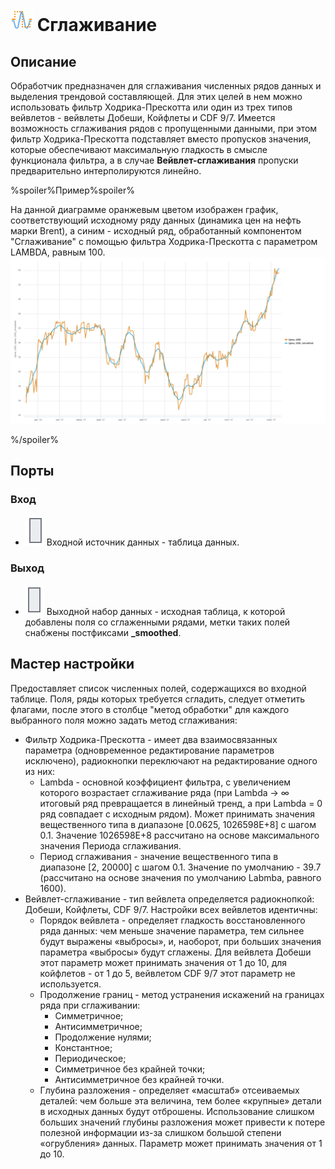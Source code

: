 # ![ ](../../images/icons/components/smoothing_default.svg) Сглаживание

## Описание

Обработчик предназначен для сглаживания численных рядов данных и выделения трендовой составляющей. Для этих целей в нем можно использовать фильтр Ходрика-Прескотта или один из трех типов вейвлетов - вейвлеты Добеши, Койфлеты и CDF 9/7. Имеется возможность сглаживания рядов с пропущенными данными, при этом фильтр Ходрика-Прескотта подставляет вместо пропусков значения, которые обеспечивают максимальную гладкость в смысле функционала фильтра, а в случае **Вейвлет-сглаживания** пропуски предварительно интерполируются линейно.

%spoiler%Пример%spoiler%

На данной диаграмме оранжевым цветом изображен график, соответствующий исходному ряду данных (динамика цен на нефть марки Brent), а синим - исходный ряд, обработанный компонентом "Сглаживание" с помощью фильтра Ходрика-Прескотта с параметром LAMBDA, равным 100. ![ ](./smoothing1.svg)

%/spoiler%

## Порты

### Вход

* ![ ](../../images/icons/app/node/ports/inputs/table_inactive.svg) Входной источник данных - таблица данных.

### Выход

* ![ ](../../images/icons/app/node/ports/outputs/table_inactive.svg) Выходной набор данных - исходная таблица, к которой добавлены поля со сглаженными рядами, метки таких полей снабжены постфиксами **_smoothed**.

## Мастер настройки

Предоставляет список численных полей, содержащихся во входной таблице. Поля, ряды которых требуется сгладить, следует отметить флагами, после этого в столбце "метод обработки" для каждого выбранного поля можно задать метод сглаживания:

* Фильтр Ходрика-Прескотта - имеет два взаимосвязанных параметра (одновременное редактирование параметров исключено), радиокнопки переключают на редактирование одного из них:
  * Lambda - основной коэффициент фильтра, с увеличением которого возрастает сглаживание ряда (при Lambda → ∞ итоговый ряд превращается в линейный тренд, а при Lambda = 0 ряд совпадает с исходным рядом). Может принимать значения вещественного типа в диапазоне [0.0625, 1026598E+8] с шагом 0.1. Значение 1026598E+8 рассчитано на основе максимального значения Периода сглаживания.
  * Период сглаживания - значение вещественного типа в диапазоне [2, 20000] с шагом 0.1. Значение по умолчанию - 39.7 (рассчитано на основе значения по умолчанию Labmba, равного 1600). 
* Вейвлет-сглаживание - тип вейвлета определяется радиокнопкой: Добеши, Койфлеты, CDF 9/7. Настройки всех вейвлетов идентичны:
  * Порядок вейвлета - определяет гладкость восстановленного ряда данных: чем меньше значение параметра, тем сильнее будут выражены «выбросы», и, наоборот, при больших значения параметра «выбросы» будут сглажены. Для вейвлета Добеши этот параметр может принимать значения от 1 до 10, для койфлетов - от 1 до 5, вейвлетом CDF 9/7 этот параметр не используется.
  * Продолжение границ - метод устранения искажений на границах ряда при сглаживании:
    * Симметричное;
    * Антисимметричное;
    * Продолжение нулями;
    * Константное;
    * Периодическое;
    * Симметричное без крайней точки;
    * Антисимметричное без крайней точки.
  * Глубина разложения - определяет «масштаб» отсеиваемых деталей: чем больше эта величина, тем более «крупные» детали в исходных данных будут отброшены. Использование слишком больших значений глубины разложения может привести к потере полезной информации из-за слишком большой степени «огрубления» данных. Параметр может принимать значения от 1 до 10.
